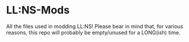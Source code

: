 # LL:NS-Mods
All the files used in modding LL:NS!
Please bear in mind that, for various reasons, this repo will probably be empty/unused for a LONG(ish) time.
